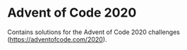 # Advent of Code 2020
Contains solutions for the Advent of Code 2020 challenges (https://adventofcode.com/2020).
